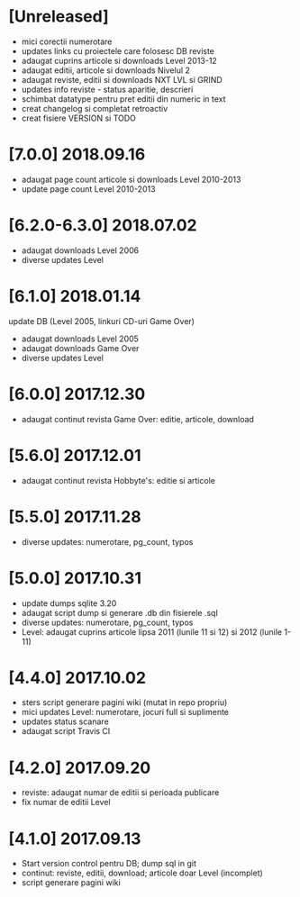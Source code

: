 # [Unreleased]
- mici corectii numerotare
- updates links cu proiectele care folosesc DB reviste
- adaugat cuprins articole si downloads Level 2013-12
- adaugat editii, articole si downloads Nivelul 2
- adaugat reviste, editii si downloads NXT LVL si GRIND
- updates info reviste - status aparitie, descrieri
- schimbat datatype pentru pret editii din numeric in text
- creat changelog si completat retroactiv
- creat fisiere VERSION si TODO

# [7.0.0] 2018.09.16
- adaugat page count articole si downloads Level 2010-2013
- update page count Level 2010-2013

# [6.2.0-6.3.0] 2018.07.02
- adaugat downloads Level 2006
- diverse updates Level

# [6.1.0] 2018.01.14
update DB (Level 2005, linkuri CD-uri Game Over)
- adaugat downloads Level 2005
- adaugat downloads Game Over
- diverse updates Level

# [6.0.0] 2017.12.30
- adaugat continut revista Game Over: editie, articole, download

# [5.6.0] 2017.12.01
- adaugat continut revista Hobbyte's: editie si articole

# [5.5.0] 2017.11.28
- diverse updates: numerotare, pg_count, typos

# [5.0.0] 2017.10.31
- update dumps sqlite 3.20
- adaugat script dump si generare .db din fisierele .sql
- diverse updates: numerotare, pg_count, typos
- Level: adaugat cuprins articole lipsa 2011 (lunile 11 si 12) si 2012 (lunile 1-11)

# [4.4.0] 2017.10.02
- sters script generare pagini wiki (mutat in repo propriu)
- mici updates Level: numerotare, jocuri full si suplimente
- updates status scanare
- adaugat script Travis CI

# [4.2.0] 2017.09.20
- reviste: adaugat numar de editii si perioada publicare
- fix numar de editii Level

# [4.1.0] 2017.09.13
- Start version control pentru DB; dump sql in git
- continut: reviste, editii, download; articole doar Level (incomplet)
- script generare pagini wiki